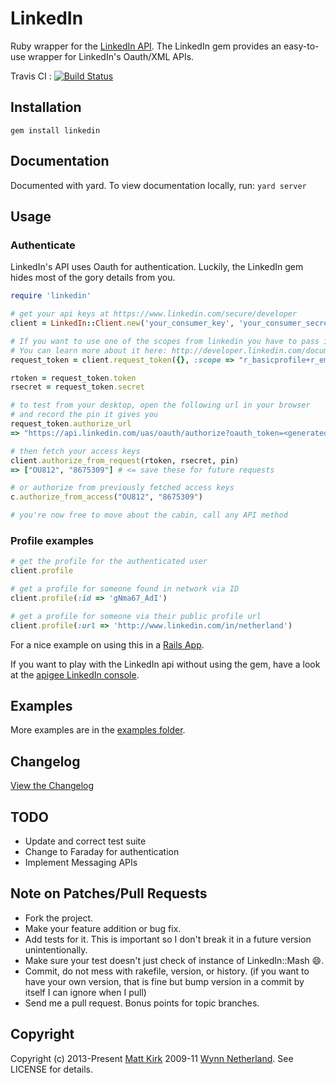 # LinkedIn

Ruby wrapper for the [LinkedIn API](http://developer.linkedin.com). The LinkedIn gem provides an easy-to-use wrapper for LinkedIn's Oauth/XML APIs.

Travis CI : [![Build Status](https://secure.travis-ci.org/hexgnu/linkedin.png)](http://travis-ci.org/hexgnu/linkedin)

## Installation

    gem install linkedin

## Documentation

Documented with yard. To view documentation locally, run: `yard server`

## Usage

### Authenticate

LinkedIn's API uses Oauth for authentication. Luckily, the LinkedIn gem hides most of the gory details from you.

```ruby
require 'linkedin'

# get your api keys at https://www.linkedin.com/secure/developer
client = LinkedIn::Client.new('your_consumer_key', 'your_consumer_secret')

# If you want to use one of the scopes from linkedin you have to pass it in at this point
# You can learn more about it here: http://developer.linkedin.com/documents/authentication
request_token = client.request_token({}, :scope => "r_basicprofile+r_emailaddress")

rtoken = request_token.token
rsecret = request_token.secret

# to test from your desktop, open the following url in your browser
# and record the pin it gives you
request_token.authorize_url
=> "https://api.linkedin.com/uas/oauth/authorize?oauth_token=<generated_token>"

# then fetch your access keys
client.authorize_from_request(rtoken, rsecret, pin)
=> ["OU812", "8675309"] # <= save these for future requests

# or authorize from previously fetched access keys
c.authorize_from_access("OU812", "8675309")

# you're now free to move about the cabin, call any API method
```

### Profile examples
```ruby
# get the profile for the authenticated user
client.profile

# get a profile for someone found in network via ID
client.profile(:id => 'gNma67_AdI')

# get a profile for someone via their public profile url
client.profile(:url => 'http://www.linkedin.com/in/netherland')
```

For a nice example on using this in a [Rails App](http://pivotallabs.com/users/will/blog/articles/1096-linkedin-gem-for-a-web-app).

If you want to play with the LinkedIn api without using the gem, have a look at the [apigee LinkedIn console](http://app.apigee.com/console/linkedin).

## Examples

More examples are in the [examples folder](http://github.com/hexgnu/linkedin/blob/master/examples).

## Changelog

[View the Changelog](CHANGELOG.md)

## TODO

* Update and correct test suite
* Change to Faraday for authentication
* Implement Messaging APIs

## Note on Patches/Pull Requests

* Fork the project.
* Make your feature addition or bug fix.
* Add tests for it. This is important so I don't break it in a
  future version unintentionally.
* Make sure your test doesn't just check of instance of LinkedIn::Mash :smile:.
* Commit, do not mess with rakefile, version, or history.
  (if you want to have your own version, that is fine but
   bump version in a commit by itself I can ignore when I pull)
* Send me a pull request. Bonus points for topic branches.

## Copyright

Copyright (c) 2013-Present [Matt Kirk](http://matthewkirk.com) 2009-11 [Wynn Netherland](http://wynnnetherland.com). See LICENSE for details.
